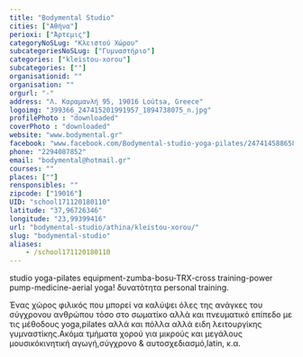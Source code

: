 ```yaml
---
title: "Bodymental Studio"
cities: ["Αθήνα"]
perioxi: ["Άρτεμις"]
categoryNoSLug: "Κλειστού Χώρου"
subcategoriesNoSLug: ["Γυμναστήριο"]
categories: ["kleistou-xorou"]
subcategories: [""]
organisationid: ""
organisation: ""
orgurl: "-"
address: "Λ. Καραμανλή 95, 19016 Loútsa, Greece"
logoimg: "399366_247415201991957_1894738075_n.jpg"
profilePhoto : "downloaded"
coverPhoto : "downloaded"
website: "www.bodymental.gr"
facebook: "www.facebook.com/Bodymental-studio-yoga-pilates/247414588658685?sk=timeline"
phone: "2294087852"
email: "bodymental@hotmail.gr"
courses: ""
places: [""]
rensponsibles: ""
zipcode: ["19016"]
UID: "school171120180110"
latitude: "37,96726346"
longitude: "23,99399416"
url: "bodymental-studio/athina/kleistou-xorou/"
slug: "bodymental-studio"
aliases:
    - /school171120180110
---
```



studio yoga-pilates equipment-zumba-bosu-TRX-cross training-power pump-medicine-aerial yoga! δυνατότητα personal training.

Ένας χώρος φιλικός που μπορεί να καλύψει όλες της ανάγκες του σύγχρονου ανθρώπου τόσο στο σωματίκο αλλά και πνευματικό επίπεδο με τις μέθοδους yoga,pilates αλλά και πόλλα αλλά ειδη λειτουργίκης γυμναστίκης.Ακόμα τμήματα χορού για μικρούς και μεγάλους μουσικόκινητική αγωγή,σύγχρονο &amp; αυτοσχεδιασμό,latin, κ.α.